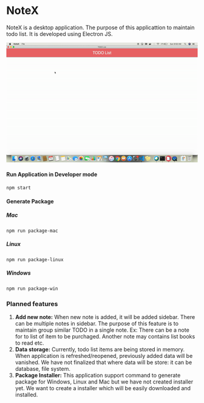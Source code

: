 # NoteX

NoteX is a desktop application. The purpose of this applicattion to maintain todo list. It is developed using Electron JS.

![](docs/media/demo.gif)
#### Run Application in Developer mode

```
npm start
```

#### Generate Package
##### Mac
```
npm run package-mac
```
##### Linux
```
npm run package-linux
```
##### Windows
```
npm run package-win
```

### Planned features
1. **Add new note:** When new note is added, it will be added sidebar. There can be multiple notes in sidebar. The purpose of this feature is to maintain group similar TODO in a single note.
Ex: There can be a note for to list of item to be purchaged. Another note may contains list books to read etc.
2. **Data storage:** Currently, todo list items are being stored in memory. When application is refreshed/reopened, previously added data will be vanished. We have not finalized that where data will be store: it can be database, file system.
3. **Package Installer:** This application support command to generate package for Windows, Linux and Mac but we have not created installer yet. We want to create a installer which will be easily downloaded and installed.
